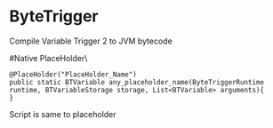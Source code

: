 # ByteTrigger
Compile Variable Trigger 2 to JVM bytecode

#Native
PlaceHolder\
```
@PlaceHolder("PlaceHolder_Name")
public static BTVariable any_placeholder_name(ByteTriggerRuntime runtime, BTVariableStorage storage, List<BTVariable> arguments){
}
```
Script is same to placeholder
